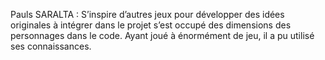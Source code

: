 Pauls SARALTA : S’inspire d’autres jeux pour développer des idées originales à intégrer dans le projet s’est occupé des dimensions des personnages dans le code. Ayant joué à énormément de jeu, il a pu utilisé ses connaissances.
